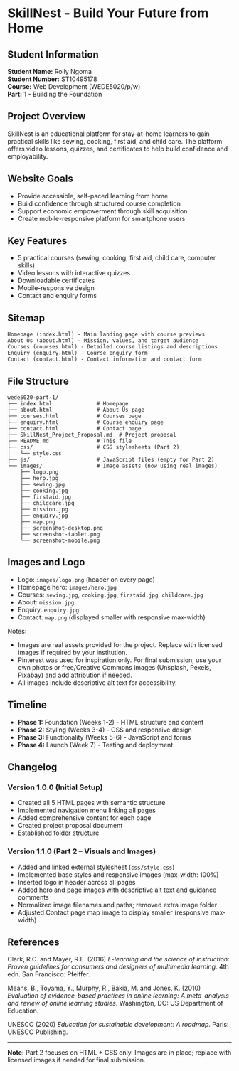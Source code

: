 # SkillNest - Build Your Future from Home

## Student Information
**Student Name:** Rolly Ngoma  
**Student Number:** ST10495178  
**Course:** Web Development (WEDE5020/p/w)  
**Part:** 1 - Building the Foundation

## Project Overview

SkillNest is an educational platform for stay-at-home learners to gain practical skills like sewing, cooking, first aid, and child care. The platform offers video lessons, quizzes, and certificates to help build confidence and employability.

## Website Goals
- Provide accessible, self-paced learning from home
- Build confidence through structured course completion
- Support economic empowerment through skill acquisition
- Create mobile-responsive platform for smartphone users

## Key Features
- 5 practical courses (sewing, cooking, first aid, child care, computer skills)
- Video lessons with interactive quizzes
- Downloadable certificates
- Mobile-responsive design
- Contact and enquiry forms

## Sitemap
```
Homepage (index.html) - Main landing page with course previews
About Us (about.html) - Mission, values, and target audience
Courses (courses.html) - Detailed course listings and descriptions
Enquiry (enquiry.html) - Course enquiry form
Contact (contact.html) - Contact information and contact form
```

## File Structure
```
wede5020-part-1/
├── index.html              # Homepage
├── about.html              # About Us page
├── courses.html            # Courses page
├── enquiry.html            # Course enquiry page
├── contact.html            # Contact page
├── SkillNest_Project_Proposal.md  # Project proposal
├── README.md               # This file
├── css/                    # CSS stylesheets (Part 2)
│   └── style.css
├── js/                     # JavaScript files (empty for Part 2)
└── images/                 # Image assets (now using real images)
    ├── logo.png
    ├── hero.jpg
    ├── sewing.jpg
    ├── cooking.jpg
    ├── firstaid.jpg
    ├── childcare.jpg
    ├── mission.jpg
    ├── enquiry.jpg
    ├── map.png
    ├── screenshot-desktop.png
    ├── screenshot-tablet.png
    └── screenshot-mobile.png
```

## Images and Logo
- Logo: `images/logo.png` (header on every page)
- Homepage hero: `images/hero.jpg`
- Courses: `sewing.jpg`, `cooking.jpg`, `firstaid.jpg`, `childcare.jpg`
- About: `mission.jpg`
- Enquiry: `enquiry.jpg`
- Contact: `map.png` (displayed smaller with responsive max-width)

Notes:
- Images are real assets provided for the project. Replace with licensed images if required by your institution.
- Pinterest was used for inspiration only. For final submission, use your own photos or free/Creative Commons images (Unsplash, Pexels, Pixabay) and add attribution if needed.
- All images include descriptive alt text for accessibility.

## Timeline
- **Phase 1:** Foundation (Weeks 1-2) - HTML structure and content
- **Phase 2:** Styling (Weeks 3-4) - CSS and responsive design
- **Phase 3:** Functionality (Weeks 5-6) - JavaScript and forms
- **Phase 4:** Launch (Week 7) - Testing and deployment

## Changelog
### Version 1.0.0 (Initial Setup)
- Created all 5 HTML pages with semantic structure
- Implemented navigation menu linking all pages
- Added comprehensive content for each page
- Created project proposal document
- Established folder structure

### Version 1.1.0 (Part 2 – Visuals and Images)
- Added and linked external stylesheet (`css/style.css`)
- Implemented base styles and responsive images (max-width: 100%)
- Inserted logo in header across all pages
- Added hero and page images with descriptive alt text and guidance comments
- Normalized image filenames and paths; removed extra image folder
- Adjusted Contact page map image to display smaller (responsive max-width)

## References
Clark, R.C. and Mayer, R.E. (2016) *E-learning and the science of instruction: Proven guidelines for consumers and designers of multimedia learning*. 4th edn. San Francisco: Pfeiffer.

Means, B., Toyama, Y., Murphy, R., Bakia, M. and Jones, K. (2010) *Evaluation of evidence-based practices in online learning: A meta-analysis and review of online learning studies*. Washington, DC: US Department of Education.

UNESCO (2020) *Education for sustainable development: A roadmap*. Paris: UNESCO Publishing.

---

**Note:** Part 2 focuses on HTML + CSS only. Images are in place; replace with licensed images if needed for final submission.
